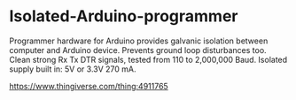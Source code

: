 # Isolated-Arduino-programmer

Programmer hardware for Arduino provides galvanic isolation between computer and Arduino device.
Prevents ground loop disturbances too.
Clean strong Rx  Tx  DTR signals, tested from 110 to 2,000,000 Baud. Isolated supply built in: 5V or 3.3V 270 mA.

https://www.thingiverse.com/thing:4911765
